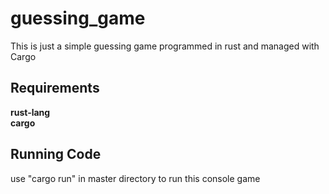 # guessing_game
This is just a simple guessing game programmed in rust and managed with Cargo

## Requirements
**rust-lang**  
**cargo**

## Running Code
use "cargo run" in master directory to run this console game
